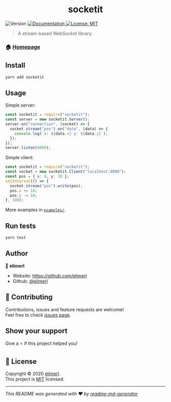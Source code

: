 <h1 align="center">socketit</h1>
<p>
  <img alt="Version" src="https://img.shields.io/badge/version-1.0.0-blue.svg?cacheSeconds=2592000" />
  <a href="https://github.com/elimerl/socketit/tree/master/docs/GUIDE.md" target="_blank">
    <img alt="Documentation" src="https://img.shields.io/badge/documentation-yes-brightgreen.svg" />
  </a>
  <a href="https://choosealicense.com/licenses/mit/" target="_blank">
    <img alt="License: MIT" src="https://img.shields.io/badge/License-MIT-yellow.svg" />
  </a>
</p>

> A stream-based WebSocket library.

### 🏠 [Homepage](https://github.com/elimerl/socketit)

## Install

```sh
yarn add socketit
```

## Usage

Simple server:

```js
const socketit = require("socketit");
const server = new socketit.Server();
server.on("connection", (socket) => {
  socket.stream("pos").on("data", (data) => {
    console.log(`x: ${data.x} y: ${data.y}`);
  });
});
server.listen(8000);
```

Simple client:

```js
const socketit = require("socketit");
const socket = new socketit.Client("localhost:8000");
const pos = { x: 0, y: 10 };
setInterval(() => {
  socket.stream("pos").write(pos);
  pos.x += 10;
  pos.y -= 10;
}, 100);
```

More examples in [`examples/`](examples/).

## Run tests

```sh
yarn test
```

## Author

👤 **elimerl**

- Website: https://github.com/elimerl
- Github: [@elimerl](https://github.com/elimerl)

## 🤝 Contributing

Contributions, issues and feature requests are welcome!<br />Feel free to check [issues page](https://github.com/elimerl/socketit/issues).

## Show your support

Give a ⭐️ if this project helped you!

## 📝 License

Copyright © 2020 [elimerl](https://github.com/elimerl).<br />
This project is [MIT](https://choosealicense.com/licenses/mit/) licensed.

---

_This README was generated with ❤️ by [readme-md-generator](https://github.com/kefranabg/readme-md-generator)_
